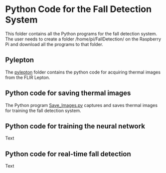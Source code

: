 # Python Code for the Fall Detection System
This folder contains all the Python programs for the fall detection system. The user needs to create a folder /home/pi/FallDetection/ on the Raspberry Pi and download all the programs to that folder.

## Pylepton
The [pylepton](https://github.com/vsv04/Fall-Detection-System/tree/master/CODE/pylepton) folder contains the python code for acquiring thermal images from the FLIR Lepton.

## Python code for saving thermal images
The Python program [Save_Images.py](https://github.com/vsv04/Fall-Detection-System/blob/master/CODE/Save_Images.py) captures and saves thermal images for training the fall detection system.

## Python code for training the neural network
Text

## Python code for real-time fall detection
Text
